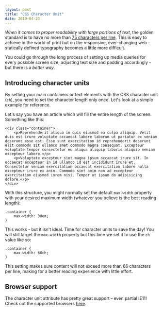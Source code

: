 ```yaml
---
layout: post
title: "CSS Character Unit"
date: 2019-04-23
---
```



*When it comes to proper readability with large portions of text*, the golden standard is to have no more than [75 characters per line](http://webtypography.net/2.1.2). This is easy to achieve in the world of print but on the responsive, ever-changing web - statically defined typography becomes a little more difficult.

You could go through the long process of setting up media queries for every possible screen size, adjusting text size and padding accordingly - but there is a *better way*.

## Introducing character units

By setting your main containers or text elements with the CSS character unit (`ch`), you need to set the character length only once. Let's look at a simple example for reference.

Let's say you have an article which will fill the entire length of the screen. Something like this:


    <div class="container">
        <p>Reprehenderit aliqua in quis eiusmod ea culpa aliquip. Velit duis est irure voluptate occaecat labore laborum ut pariatur ex veniam deserunt esse est. Esse sunt exercitation id reprehenderit deserunt elit commodo sit ullamco amet commodo magna consequat. Excepteur voluptate tempor consectetur eu aliqua aliquip laboris aliquip veniam excepteur labore.</p>
        <p>Voluptate excepteur sint magna ipsum occaecat irure sit. In occaecat excepteur in id ullamco id est incididunt irure et. Consectetur veniam exercitation occaecat exercitation labore nulla excepteur irure ex anim. Commodo sint anim non ad excepteur exercitation eiusmod Lorem nisi. Tempor ut ipsum do adipisicing dolore.</p>
    </div>


With this structure, you might normally set the default `max-width` property with your desired maximum width (whatever you believe is the best reading length):


    .container {
        max-width: 38em;
    }


This works - but it isn't ideal. Time for character units to save the day! You will still target the `max-width` property but this time we set it to use the `ch` value like so:


    .container {
        max-width: 66ch;
    }


This setting makes sure content will not exceed more than 66 characters per line, making for a better reading experience with little effort.

## Browser support

The character unit attribute has pretty great support - even partial IE11! Check out the supported browsers [here](https://caniuse.com/#feat=ch-unit).

